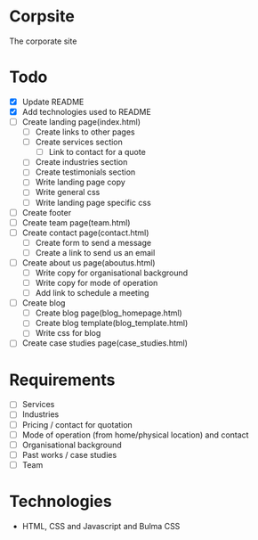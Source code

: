 # Corpsite
The corporate site

# Todo
- [X] Update README
- [x] Add technologies used to README
- [ ] Create landing page(index.html)
  - [ ] Create links to other pages
  - [ ] Create services section
	- [ ] Link to contact for a quote
  - [ ] Create industries section
  - [ ] Create testimonials section
  - [ ] Write landing page copy
  - [ ] Write general css
  - [ ] Write landing page specific css
- [ ] Create footer
- [ ] Create team page(team.html)
- [ ] Create contact page(contact.html)
  - [ ] Create form to send a message
  - [ ] Create a link to send us an email
- [ ] Create about us page(aboutus.html)
  - [ ] Write copy for organisational background
  - [ ] Write copy for mode of operation
  - [ ] Add link to schedule a meeting
- [ ] Create blog
  - [ ] Create blog page(blog_homepage.html)
  - [ ] Create blog template(blog_template.html)
  - [ ] Write css for blog
- [ ] Create case studies page(case_studies.html)
# Requirements
- [ ] Services
- [ ] Industries
- [ ] Pricing / contact for quotation
- [ ] Mode of operation (from home/physical location) and contact
- [ ] Organisational background
- [ ] Past works / case studies
- [ ] Team
# Technologies
* HTML, CSS and Javascript and Bulma CSS